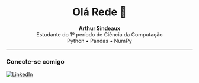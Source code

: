 <h1 align="center">Olá Rede 👋</h1>

<p align="center">
  <strong>Arthur Sindeaux</strong><br/>
  Estudante do 1º período de Ciência da Computação<br/>
  <Interesse na área de dados<br/>
  Python • Pandas • NumPy
</p>

---

###  Conecte-se comigo
[![LinkedIn](https://img.shields.io/badge/LinkedIn-arthursindeaux-blue?style=for-the-badge&logo=linkedin)](https://www.linkedin.com/in/arthursindeaux/?locale=en_US)

